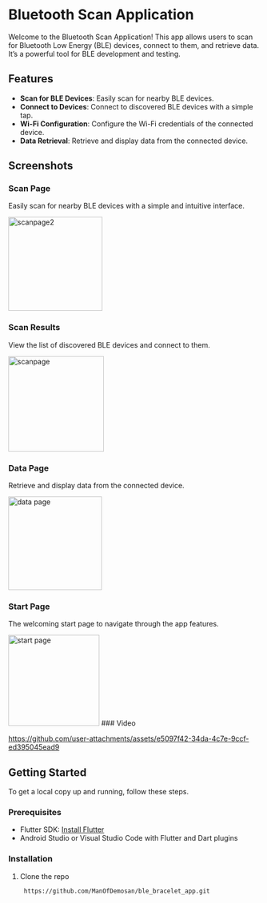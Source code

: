 # Bluetooth Scan Application

Welcome to the Bluetooth Scan Application! This app allows users to scan for Bluetooth Low Energy (BLE) devices, connect to them, and retrieve data. It’s a powerful tool for BLE development and testing.

## Features

- **Scan for BLE Devices**: Easily scan for nearby BLE devices.
- **Connect to Devices**: Connect to discovered BLE devices with a simple tap.
- **Wi-Fi Configuration**: Configure the Wi-Fi credentials of the connected device.
- **Data Retrieval**: Retrieve and display data from the connected device.

## Screenshots

### Scan Page
Easily scan for nearby BLE devices with a simple and intuitive interface.

<img width="188" alt="scanpage2" src="https://github.com/user-attachments/assets/df8116dc-7925-4d71-8e1e-160bba421aa2">

### Scan Results
View the list of discovered BLE devices and connect to them.

<img width="191" alt="scanpage" src="https://github.com/user-attachments/assets/176c25bb-e219-4838-981f-68e223db5232">

### Data Page
Retrieve and display data from the connected device.

<img width="187" alt="data page" src="https://github.com/user-attachments/assets/2bd1b48a-44d9-466e-84f2-11c2caac5647">

### Start Page
The welcoming start page to navigate through the app features.

<img width="182" alt="start page" src="https://github.com/user-attachments/assets/38a45dff-a798-47c7-8e98-37b245d3c6be">
### Video


https://github.com/user-attachments/assets/e5097f42-34da-4c7e-9ccf-ed395045ead9



## Getting Started

To get a local copy up and running, follow these steps.

### Prerequisites

- Flutter SDK: [Install Flutter](https://flutter.dev/docs/get-started/install)
- Android Studio or Visual Studio Code with Flutter and Dart plugins

### Installation

1. Clone the repo
   ```sh
    https://github.com/ManOfDemosan/ble_bracelet_app.git
